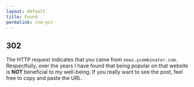 ```yaml
---
layout: default
title: Found
permalink: /no-yc/
---
```


## 302

The HTTP request indicates that you came from `news.ycombinator.com`. Respectfully, over the years I have found that being popular on that website is **NOT** beneficial to my well-being. If you really want to see the post, feel free to copy and paste the URL. 
